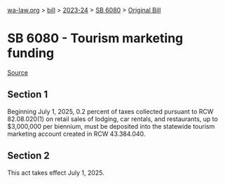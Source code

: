 [wa-law.org](/) > [bill](/bill/) > [2023-24](/bill/2023-24/) > [SB 6080](/bill/2023-24/sb/6080/) > [Original Bill](/bill/2023-24/sb/6080/1/)

# SB 6080 - Tourism marketing funding

[Source](http://lawfilesext.leg.wa.gov/biennium/2023-24/Pdf/Bills/Senate%20Bills/6080.pdf)

## Section 1
Beginning July 1, 2025, 0.2 percent of taxes collected pursuant to RCW 82.08.020(1) on retail sales of lodging, car rentals, and restaurants, up to $3,000,000 per biennium, must be deposited into the statewide tourism marketing account created in RCW 43.384.040.

## Section 2
This act takes effect July 1, 2025.
